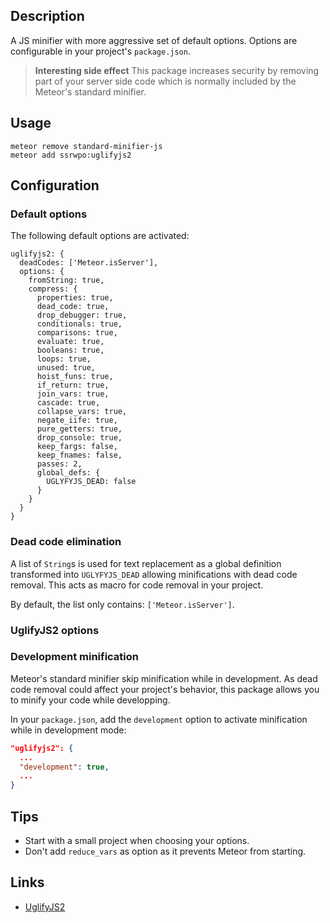 ## Description
A JS minifier with more aggressive set of default options. Options are configurable
in your project's `package.json`.

> **Interesting side effect** This package increases security by removing part of
your server side code which is normally included by the Meteor's standard minifier.

## Usage
```
meteor remove standard-minifier-js
meteor add ssrwpo:uglifyjs2
```

## Configuration
### Default options
The following default options are activated:
```
uglifyjs2: {
  deadCodes: ['Meteor.isServer'],
  options: {
    fromString: true,
    compress: {
      properties: true,
      dead_code: true,
      drop_debugger: true,
      conditionals: true,
      comparisons: true,
      evaluate: true,
      booleans: true,
      loops: true,
      unused: true,
      hoist_funs: true,
      if_return: true,
      join_vars: true,
      cascade: true,
      collapse_vars: true,
      negate_iife: true,
      pure_getters: true,
      drop_console: true,
      keep_fargs: false,
      keep_fnames: false,
      passes: 2,
      global_defs: {
        UGLYFYJS_DEAD: false
      }
    }
  }
}
```

### Dead code elimination
A list of `String`s is used for text replacement as a global definition
transformed into `UGLYFYJS_DEAD` allowing minifications with dead code removal.
This acts as macro for code removal in your project.

By default, the list only contains: `['Meteor.isServer']`.

### UglifyJS2 options

### Development minification
Meteor's standard minifier skip minification while in development. As dead code
removal could affect your project's behavior, this package allows you to minify
your code while developping.

In your `package.json`, add the `development` option to activate minification
while in development mode:
```json
"uglifyjs2": {
  ...
  "development": true,
  ...
}
```

## Tips
* Start with a small project when choosing your options.
* Don't add `reduce_vars` as option as it prevents Meteor from starting.

## Links
* [UglifyJS2](https://github.com/mishoo/UglifyJS2)
